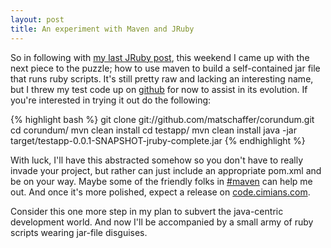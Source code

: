 ```yaml
--- 
layout: post
title: An experiment with Maven and JRuby
---
```

So in following with <a href="http://www.matschaffer.com/2008/07/bdb-je-in-jruby/">my last JRuby post</a>, this weekend I came up with the next piece to the puzzle; how to use maven to build a self-contained jar file that runs ruby scripts. It's still pretty raw and lacking an interesting name, but I threw my test code up on <a href="http://github.com/matschaffer/corundum/tree/master">github</a> for now to assist in its evolution. If you're interested in trying it out do the following:

{% highlight bash %}
git clone git://github.com/matschaffer/corundum.git
cd corundum/
mvn clean install
cd testapp/
mvn clean install
java -jar target/testapp-0.0.1-SNAPSHOT-jruby-complete.jar
{% endhighlight %}

With luck, I'll have this abstracted somehow so you don't have to really invade your project, but rather can just include an appropriate pom.xml and be on your way. Maybe some of the friendly folks in <a href="irc://irc.codehaus.org#maven">#maven</a> can help me out. And once it's more polished, expect a release on <a href="http://code.cimians.com">code.cimians.com</a>.

Consider this one more step in my plan to subvert the java-centric development world. And now I'll be accompanied by a small army of ruby scripts wearing jar-file disguises.
